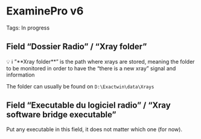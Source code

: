 # ExaminePro v6

Tags: In progress

## Field “Dossier Radio” / “Xray folder”

<aside>
💡 ℹ️ ”**Xray folder**” is the path where xrays are stored, meaning the folder to be monitored in order to have the “there is a new xray” signal and information

</aside>

The folder can usually be found on `D:\Exactwin\data\Xrays`

## Field “Executable du logiciel radio” / “Xray software bridge executable”

Put any executable in this field, it does not matter which one (for now).